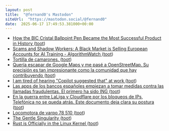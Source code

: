 ```yaml
---
layout: post
title:  "@fernand0's Mastodon"
siteUrl:  "https://mastodon.social/@fernand0"
date:  2025-06-17 17:49:53.381000+00:00
---
```

*  [How the BIC Cristal Ballpoint Pen Became the Most Successful Product in History ](https://www.openculture.com/2025/06/how-the-bic-cristal-ballpoint-pen-became-the-most-successful-product-in-history.htm) ([toot](https://mastodon.social/@fernand0/114699966438431721))
*  [Scams and Shadow Workers: A Black Market is Selling European Accounts for AI Training - AlgorithmWatch ](https://algorithmwatch.org/en/scams-and-shadow-workers-a-black-market) ([toot](https://mastodon.social/@fernand0/114699592816791362))
*  [Tortilla de camarones. ](https://avecesunafoto.wordpress.com/2025/06/17/tortilla-de-camarones-2) ([toot](https://mastodon.social/@fernand0/114699571252608618))
*  [Quería escapar de Google Maps y me pasé a OpenStreetMap. Su precisión es tan impresionante como la comunidad que hay contribuyendo ](https://www.genbeta.com/herramientas/queria-escapar-google-maps-me-pase-a-openstreetmap-su-precision-impresionante-como-comunidad-que-hay-contribuyend) ([toot](https://mastodon.social/@fernand0/114699320472130336))
*  [I am tired of hearing &quot;Copilot suggested that&quot; at work  ](https://old.reddit.com/r/ExperiencedDevs/comments/1hm40yl/i_am_tired_of_hearing_copilot_suggested_that_at/) ([toot](https://mastodon.social/@fernand0/114699253850485363))
*  [Las apps de los bancos españoles empiezan a tomar medidas contra las llamadas fraudulentas. El primero ha sido ING ](https://www.genbeta.com/seguridad/apps-bancos-espanoles-empiezan-a-tomar-medidas-llamadas-fraudulentas-primero-ha-sido-in) ([toot](https://mastodon.social/@fernand0/114698858654537241))
*  [En la guerra entre LaLiga y Cloudflare por los bloqueos de IPs, Telefónica no se queda atrás. Este documento deja clara su postura ](https://www.genbeta.com/actualidad/guerra-laliga-cloudflare-bloqueos-ips-telefonica-no-se-queda-atras-este-documento-deja-clara-su-postur) ([toot](https://mastodon.social/@fernand0/114698624023006178))
*  [Locomotora de varpo 78 510 ](https://www.flickr.com/photos/fernand0/54559876036) ([toot](https://mastodon.social/@fernand0/114698527658039325))
*  [The Gentle Singularity ](https://blog.samaltman.com/the-gentle-singularit) ([toot](https://mastodon.social/@fernand0/114698366168252009))
*  [Rust is Officially in the Linux Kernel ](https://weeklyrust.substack.com/p/rust-is-officially-in-the-linux-kernel?r=327yz) ([toot](https://mastodon.social/@fernand0/114698300906395055))
